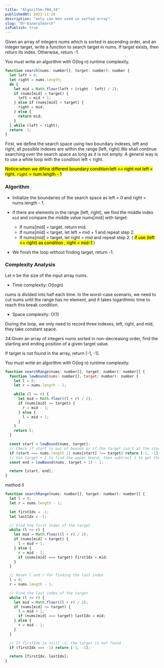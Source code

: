 ```yaml
---
title: "Algorithm-704,34"
publishedAt: 2023-11-28
description: "only can ben used in sorted array"
slug: "07-binarySearch"
isPublish: true
---
```


Given an array of integers nums which is sorted in ascending order, and an integer target, write a function to search target in nums. If target exists, then return its index. Otherwise, return -1.

You must write an algorithm with O(log n) runtime complexity.

```js
function search(nums: number[], target: number): number {
  let left = 0;
  let right = nums.length;
  do {
    let mid = Math.floor(left + (right - left) / 2);
    if (nums[mid] < target) {
      left = mid + 1;
    } else if (nums[mid] > target) {
      right = mid;
    } else {
      return mid;
    }
  } while (left < right);
  return -1;
}
```

First, we define the search space using two boundary indexes, left and right, all possible indexes are within the range [left, right).We shall continue searching over the search space as long as it is not empty. A general way is to use a while loop with the condition left < right.

<mark>Notice:when we difine different boundary condition:left <= right not left < right. `right` = num.length - 1 </mark>

### Algorithm

- Initialize the boundaries of the search space as left = 0 and right = nums.length - 1.
- If there are elements in the range [left, right), we find the middle index `mid` and compare the middle value nums[mid] with target:

  - If nums[mid] = target, return mid.
  - If nums[mid] < target, let left = mid + 1 and repeat step 2.
  - If nums[mid] > target, let right = mid and repeat step 2.
    ( <mark>if use (left <= right) as condition , right = mid-1 </mark> )

- We finish the loop without finding target, return -1.

### Complexity Analysis

Let n be the size of the input array nums.

- Time complexity: O(log⁡n)

nums is divided into half each time. In the worst-case scenario, we need to cut nums until the range has no element, and it takes logarithmic time to reach this break condition.

- Space complexity: O(1)

During the loop, we only need to record three indexes, left, right, and mid, they take constant space.

34:Given an array of integers nums sorted in non-decreasing order, find the starting and ending position of a given target value.

If target is not found in the array, return [-1, -1].

You must write an algorithm with O(log n) runtime complexity.

```js
function searchRange(nums: number[], target: number): number[] {
  function lowBound(nums: number[], target: number): number {
    let l = 0;
    let r = nums.length - 1;

    while (l <= r) {
      let mid = Math.floor((l + r) / 2);
      if (nums[mid] >= target) {
        r = mid - 1;
      } else {
        l = mid + 1;
      }
    }
    return l;
  }

  const start = lowBound(nums, target);
  // Check if start is out of bounds or if the target isn't at the start index
  if (start === nums.length || nums[start] !== target) return [-1, -1];
  // Use target + 1 to find the upper bound, then subtract 1 to get the last occurrence of target
  const end = lowBound(nums, target + 1) - 1;

  return [start, end];
}
```

method II

```js
function searchRange(nums: number[], target: number): number[] {
  let l = 0;
  let r = nums.length - 1;

  let firstIdx = -1;
  let lastIdx = -1;

  // Find the first index of the target
  while (l <= r) {
    let mid = Math.floor((l + r) / 2);
    if (nums[mid] < target) {
      l = mid + 1;
    } else {
      r = mid - 1;
      if (nums[mid] === target) firstIdx = mid;
    }
  }

  // Reset l and r for finding the last index
  l = 0;
  r = nums.length - 1;

  // Find the last index of the target
  while (l <= r) {
    let mid = Math.floor((l + r) / 2);
    if (nums[mid] <= target) {
      l = mid + 1;
      if (nums[mid] === target) lastIdx = mid;
    } else {
      r = mid - 1;
    }
  }

  // If firstIdx is still -1, the target is not found
  if (firstIdx === -1) return [-1, -1];

  return [firstIdx, lastIdx];
}
```
